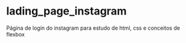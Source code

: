 # lading_page_instagram
Página de login do instagram para estudo de html, css e conceitos de flexbox

